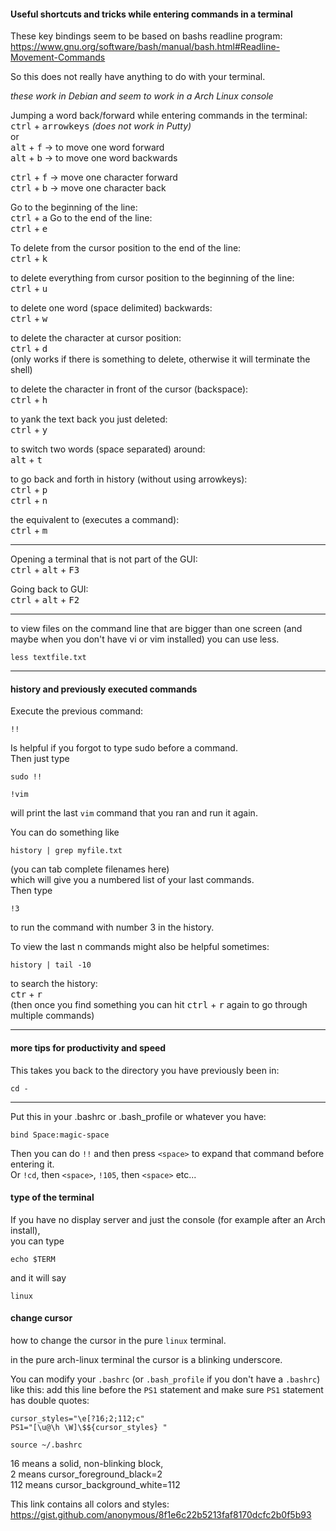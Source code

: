 #### Useful shortcuts and tricks while entering commands in a terminal

These key bindings seem to be based on bashs readline program:\
https://www.gnu.org/software/bash/manual/bash.html#Readline-Movement-Commands

So this does not really have anything to do with your terminal.

*these work in Debian and seem to work in a Arch Linux console*

Jumping a word back/forward while entering commands in the terminal:\
<kbd>ctrl</kbd> + <kbd>arrowkeys</kbd> *(does not work in Putty)*\
or\
<kbd>alt</kbd> + <kbd>f</kbd> -> to move one word forward\
<kbd>alt</kbd> + <kbd>b</kbd> -> to move one word backwards

<kbd>ctrl</kbd> + <kbd>f</kbd> -> move one character forward\
<kbd>ctrl</kbd> + <kbd>b</kbd> -> move one character back

Go to the beginning of the line:\
<kbd>ctrl</kbd> + <kbd>a</kbd>
Go to the end of the line:\
<kbd>ctrl</kbd> + <kbd>e</kbd>

To delete from the cursor position to the end of the line:\
<kbd>ctrl</kbd> + <kbd>k</kbd>

to delete everything from cursor position to the beginning of the line:\
<kbd>ctrl</kbd> + <kbd>u</kbd>

to delete one word (space delimited) backwards:\
<kbd>ctrl</kbd> + <kbd>w</kbd>

to delete the character at cursor position:\
<kbd>ctrl</kbd> + <kbd>d</kbd>\
(only works if there is something to delete, otherwise it will terminate the shell)

to delete the character in front of the cursor (backspace):\
<kbd>ctrl</kbd> + <kbd>h</kbd>

to yank the text back you just deleted:\
<kbd>ctrl</kbd> + <kbd>y</kbd>

to switch two words (space separated) around:\
<kbd>alt</kbd> + <kbd>t</kbd>

to go back and forth in history (without using arrowkeys):\
<kbd>ctrl</kbd> + <kbd>p</kbd>\
<kbd>ctrl</kbd> + <kbd>n</kbd>

the equivalent to <enter> (executes a command):\
<kbd>ctrl</kbd> + <kbd>m</kbd>

***

Opening a terminal that is not part of the GUI:\
<kbd>ctrl</kbd> + <kbd>alt</kbd> + <kbd>F3</kbd>

Going back to GUI:\
<kbd>ctrl</kbd> + <kbd>alt</kbd> + <kbd>F2</kbd>

***
to view files on the command line that are bigger than one screen (and maybe when you don't have vi or vim installed) you can use less.
```
less textfile.txt
```

***

#### history and previously executed commands

Execute the previous command:
```
!!
```

Is helpful if you forgot to type sudo before a command.\
Then just type
```
sudo !!
```

```
!vim
```
will print the last `vim` command that you ran and run it again.

You can do something like
```
history | grep myfile.txt
```
(you can tab complete filenames here)\
which will give you a numbered list of your last commands.\
Then type
```
!3
```
to run the command with number 3 in the history.

To view the last n commands might also be helpful sometimes:
```
history | tail -10
```

to search the history:\
<kbd>ctr</kbd> + <kbd>r</kbd>\
(then once you find something you can hit <kbd>ctrl</kbd> + <kbd>r</kbd> again to go through multiple commands)

***
#### more tips for productivity and speed

This takes you back to the directory you have previously been in:
```
cd -
```
***
Put this in your .bashrc or .bash_profile or whatever you have:
```
bind Space:magic-space
```

Then you can do `!!` and then press `<space>` to expand that command before entering it.\
Or `!cd`, then `<space>`, `!105`, then `<space>` etc...

#### type of the terminal

If you have no display server and just the console (for example after an Arch install),\
you can type
```
echo $TERM
```
and it will say
```
linux
```

#### change cursor

how to change the cursor in the pure `linux` terminal.

in the pure arch-linux terminal the cursor is a blinking underscore.

You can modify your `.bashrc` (or `.bash_profile` if you don't have a `.bashrc`) like this:
add this line before the `PS1` statement and make sure `PS1` statement has double quotes:
```
cursor_styles="\e[?16;2;112;c"
PS1="[\u@\h \W]\$${cursor_styles} "
```
```
source ~/.bashrc
```

16 means a solid, non-blinking block,\
2 means cursor_foreground_black=2\
112 means cursor_background_white=112

This link contains all colors and styles: https://gist.github.com/anonymous/8f1e6c22b5213faf8170dcfc2b0f5b93
